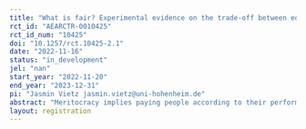 ```yaml
---
title: "What is fair? Experimental evidence on the trade-off between equality and reward"
rct_id: "AEARCTR-0010425"
rct_id_num: "10425"
doi: "10.1257/rct.10425-2.1"
date: "2022-11-16"
status: "in_development"
jel: "nan"
start_year: "2022-11-20"
end_year: "2023-12-31"
pi: "Jasmin Vietz jasmin.vietz@uni-hohenheim.de"
abstract: "Meritocracy implies paying people according to their performance. It thereby comprises two principles: (i) paying individuals with higher performance more (reward) and (ii) paying people with equal performance equally (equality). While the literature has mainly focused on the reward dimension, we lack evidence on the importance that people attach to equality. This is surprising given that the theoretical social justice literature has pointed out that in many circumstances it is impossible to fulfill both principles at the same time. We empirically investigate individuals’ fairness preferences regarding both reward and equality. In particular, we describe the importance of equality if individuals cannot simultaneously pursue both principles. Furthermore, we explore individuals’ willingness to pay for fulfilling the equality and reward principles by experimentally varying the cost of doing so. To this end, we implement a pre-registered experiment in a survey among a representative US sample."
layout: registration
---
```


